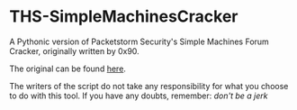 THS-SimpleMachinesCracker
=========================

A Pythonic version of Packetstorm Security's Simple Machines Forum Cracker, originally written by 0x90.  

The original can be found [here](http://dl.packetstormsecurity.net/Crackers/smf_cracker_linux.txt).

The writers of the script do not take any responsibility for what you choose to do with this tool.
If you have any doubts, remember: _don't be a jerk_
